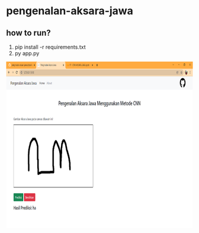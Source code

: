 # pengenalan-aksara-jawa

## how to run?
1. pip install -r requirements.txt
2. py app.py

<p align="center">
  <img src="static/images/demo.PNG" width="1000" height="450">
</p>
